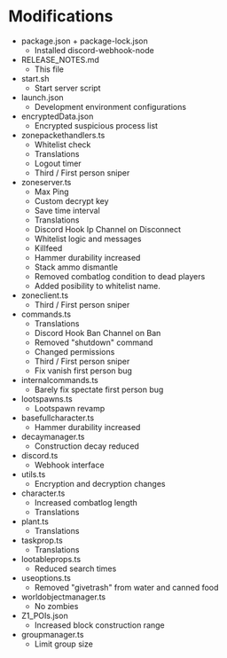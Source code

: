 # Modifications
* package.json + package-lock.json
    * Installed discord-webhook-node
* RELEASE_NOTES.md
    * This file
* start.sh
    * Start server script
* launch.json
    * Development environment configurations
* encryptedData.json
    * Encrypted suspicious process list
* zonepackethandlers.ts
    * Whitelist check
    * Translations
    * Logout timer
    * Third / First person sniper
* zoneserver.ts
    * Max Ping
    * Custom decrypt key
    * Save time interval
    * Translations
    * Discord Hook Ip Channel on Disconnect
    * Whitelist logic and messages
    * Killfeed
    * Hammer durability increased
    * Stack ammo dismantle
    * Removed combatlog condition to dead players
    * Added posibility to whitelist name.
* zoneclient.ts
    * Third / First person sniper
* commands.ts
    * Translations
    * Discord Hook Ban Channel on Ban
    * Removed "shutdown" command
    * Changed permissions
    * Third / First person sniper
    * Fix vanish first person bug
* internalcommands.ts
    * Barely fix spectate first person bug
* lootspawns.ts
    * Lootspawn revamp
* basefullcharacter.ts
    * Hammer durability increased
* decaymanager.ts
    * Construction decay reduced
* discord.ts
    * Webhook interface
* utils.ts
    * Encryption and decryption changes
* character.ts
    * Increased combatlog length
    * Translations
* plant.ts
    * Translations
* taskprop.ts
    * Translations
* lootableprops.ts
    * Reduced search times
* useoptions.ts
    * Removed "givetrash" from water and canned food
* worldobjectmanager.ts
    * No zombies
* Z1_POIs.json
    * Increased block construction range
* groupmanager.ts
    * Limit group size